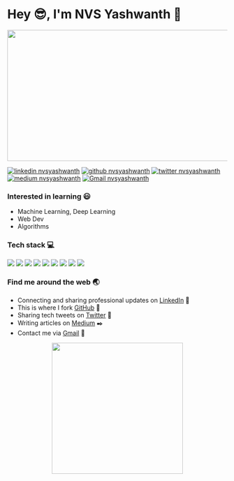 # Hey :sunglasses:, I'm NVS Yashwanth :wave:
<p align='center'>
  <img height=300 width=1000 src='https://images.unsplash.com/photo-1548438294-1ad5d5f4f063?ixlib=rb-1.2.1&ixid=eyJhcHBfaWQiOjEyMDd9&auto=format&fit=crop&w=1352&q=80'>
</p>

[1.1]: https://github.com/NvsYashwanth/NvsYashwanth/blob/master/assets/icons8-linkedin-48.png (Connecting and sharing professional updates)
[2.1]: https://github.com/NvsYashwanth/NvsYashwanth/blob/master/assets/icons8-github-48.png (This is where I fork)
[3.1]: https://github.com/NvsYashwanth/NvsYashwanth/blob/master/assets/icons8-twitter-48.png (Sharing tech tweets)
[4.1]: https://github.com/NvsYashwanth/NvsYashwanth/blob/master/assets/icons8-medium-new-48.png (Writing articles)
[5.1]: https://github.com/NvsYashwanth/NvsYashwanth/blob/master/assets/icons8-gmail-48.png (Contact me)


[1]: https://www.linkedin.com/in/nvsyashwanth/
[2]: https://www.github.com/NvsYashwanth
[3]: https://www.twitter.com/YashwanthNvs
[4]: http://www.medium.com/@nvsyashwanth
[5]: mailto:nvsyashwanth338@gmail.com

[![linkedin nvsyashwanth][1.1]][1]
[![github nvsyashwanth][2.1]][2]
[![twitter nvsyashwanth][3.1]][3]
[![medium nvsyashwanth][4.1]][4]
[![Gmail nvsyashwanth][5.1]][5]



### Interested in learning :smiley:
- Machine Learning, Deep Learning 
- Web Dev
- Algorithms

### Tech stack :computer:
![](https://badgen.net/badge/Code/Python/blue?icon=https://simpleicons.org/icons/python.svg&labelColor=cyan&label)
![](https://badgen.net/badge/Code/C++/blue?icon=https://simpleicons.org/icons/cplusplus.svg&labelColor=cyan&label)
![](https://badgen.net/badge/Library/Pytorch/blue?icon=https://simpleicons.org/icons/pytorch.svg&labelColor=cyan&label)
![](https://badgen.net/badge/Tools/pandas/blue?icon=https://simpleicons.org/icons/pandas.svg&labelColor=cyan&label)
![](https://badgen.net/badge/Tools/numpy/blue?icon=https://upload.wikimedia.org/wikipedia/commons/1/1a/NumPy_logo.svg&labelColor=cyan&label)
![](https://badgen.net/badge/Tools/matplotlib/blue?icon=https://upload.wikimedia.org/wikipedia/en/5/56/Matplotlib_logo.svg&labelColor=cyan&label)
![](https://badgen.net/badge/Tools/git/blue?icon=https://simpleicons.org/icons/git.svg&labelColor=cyan&label)
![](https://badgen.net/badge/Editor/VSCode/blue?icon=https://simpleicons.org/icons/visualstudiocode.svg&labelColor=cyan&label)
![](https://badgen.net/badge/Tools/AdobeXD/blue?icon=https://simpleicons.org/icons/adobexd.svg&labelColor=cyan&label)



### Find me around the web :earth_asia:
- Connecting and sharing professional updates on [LinkedIn](https://www.linkedin.com/in/nvsyashwanth/) 💼 
- This is where I fork [GitHub](https://www.github.com/NvsYashwanth)  :fork_and_knife:
- Sharing tech tweets on [Twitter](https://twitter.com/YashwanthNvs) 🐤 
- Writing articles on [Medium](https://medium.com/@nvsyashwanth) :black_nib:
- Contact me via [Gmail](mailto:nvsyashwanth338@gmail.com) 💌 



<p align='center'>
  <img height=300 src='https://github.com/NvsYashwanth/NvsYashwanth/blob/master/GitHub%20banner%201.png'>
</p>
